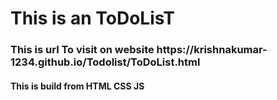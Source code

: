 <h1>This is an ToDoLisT</h1>
<h3>This is url To visit on website
https://krishnakumar-1234.github.io/Todolist/ToDoList.html</h3>

<h4>This is build from <strong>HTML</strong> <strong>CSS</strong> <strong>JS</strong>  </h4>
